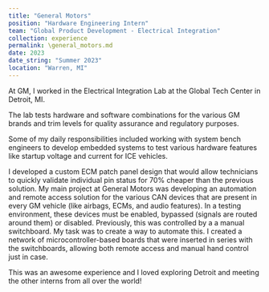 ```yaml
---
title: "General Motors"
position: "Hardware Engineering Intern"
team: "Global Product Development - Electrical Integration"
collection: experience
permalink: \general_motors.md
date: 2023
date_string: "Summer 2023"
location: "Warren, MI"
---
```


At GM, I worked in the Electrical Integration Lab at the Global Tech Center in Detroit, MI.

The lab tests hardware and software combinations for the various GM brands and trim levels for quality assurance and regulatory purposes.

Some of my daily responsibilities included working with system bench engineers to develop embedded systems to test various hardware features like startup voltage and current for ICE vehicles.

I developed a custom ECM patch panel design that would allow technicians to quickly validate individual pin status for 70% cheaper than the previous solution.
My main project at General Motors was developing an automation and remote access solution for the various CAN devices that are present in every GM vehicle (like airbags, ECMs, and audio features). In a testing environment, these devices must be enabled, bypassed (signals are routed around them) or disabled. Previously, this was controlled by a a manual switchboard. My task was to create a way to automate this. I created a network of microcontroller-based boards that were inserted in series with the switchboards, allowing both remote access and manual hand control just in case.

This was an awesome experience and I loved exploring Detroit and meeting the other interns from all over the world!